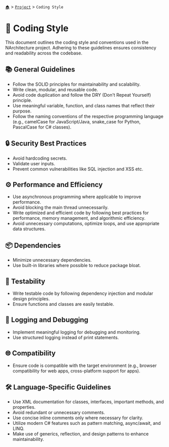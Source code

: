 [`🏠`](../README.md) > [`Project`](./README.md) > `Coding Style`

# 📝 Coding Style
This document outlines the coding style and conventions used in the NArchitecture project. Adhering to these guidelines ensures consistency and readability across the codebase.

## 📚 General Guidelines
- Follow the SOLID principles for maintainability and scalability.
- Write clean, modular, and reusable code.
- Avoid code duplication and follow the DRY (Don't Repeat Yourself) principle.
- Use meaningful variable, function, and class names that reflect their purpose.
- Follow the naming conventions of the respective programming language (e.g., camelCase for JavaScript/Java, snake_case for Python, PascalCase for C# classes).

## 🔒 Security Best Practices
- Avoid hardcoding secrets.
- Validate user inputs.
- Prevent common vulnerabilities like SQL injection and XSS etc.

## ⚙️ Performance and Efficiency
- Use asynchronous programming where applicable to improve performance.
- Avoid blocking the main thread unnecessarily.
- Write optimized and efficient code by following best practices for performance, memory management, and algorithmic efficiency.
- Avoid unnecessary computations, optimize loops, and use appropriate data structures.

## 📦 Dependencies
- Minimize unnecessary dependencies.
- Use built-in libraries where possible to reduce package bloat.

## 🧪 Testability
- Write testable code by following dependency injection and modular design principles.
- Ensure functions and classes are easily testable.

## 🐛 Logging and Debugging
- Implement meaningful logging for debugging and monitoring.
- Use structured logging instead of print statements.

## 🌐 Compatibility
- Ensure code is compatible with the target environment (e.g., browser compatibility for web apps, cross-platform support for apps).

## 🛠️ Language-Specific Guidelines

- Use XML documentation for classes, interfaces, important methods, and properties.
- Avoid redundant or unnecessary comments.
- Use concise inline comments only where necessary for clarity.
- Utilize modern C# features such as pattern matching, async/await, and LINQ.
- Make use of generics, reflection, and design patterns to enhance maintainability.
